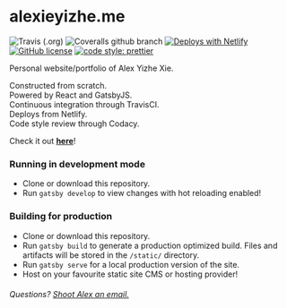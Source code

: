 # alexieyizhe.me
![Travis (.org)](https://img.shields.io/travis/alexieyizhe/alexieyizhe.github.io/master.svg?style=flat-square)
![Coveralls github branch](https://img.shields.io/coveralls/github/alexieyizhe/alexieyizhe.github.io/master.svg?style=flat-square)
[![Deploys with Netlify](https://img.shields.io/badge/Netlify-deployed-brightgreen.svg?style=flat-square)](https://www.netlify.com/)
[![GitHub license](https://img.shields.io/github/license/alexieyizhe/alexieyizhe.github.io.svg?style=flat-square)](https://github.com/alexieyizhe/alexieyizhe.github.io/blob/master/LICENSE)
[![code style: prettier](https://img.shields.io/badge/code_style-prettier-ff69b4.svg?style=flat-square)](https://github.com/prettier/prettier)

Personal website/portfolio of Alex Yizhe Xie.

Constructed from scratch.  
Powered by React and GatsbyJS.  
Continuous integration through TravisCI.  
Deploys from Netlify.  
Code style review through Codacy.

Check it out **[here](http://www.alexieyizhe.me)**!

### Running in development mode
- Clone or download this repository.
- Run `gatsby develop` to view changes with hot reloading enabled!

### Building for production
 - Clone or download this repository.
 - Run `gatsby build` to generate a production optimized build. Files and artifacts will be stored in the `/static/` directory.
 - Run `gatsby serve` for a local production version of the site.
 - Host on your favourite static site CMS or hosting provider!

###### Questions? [Shoot Alex an email.](mailto:alexieyizhe@gmail.com)
